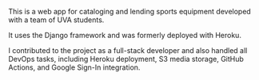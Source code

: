 This is a web app for cataloging and lending sports equipment developed with a team of UVA students.

It uses the Django framework and was formerly deployed with Heroku.

I contributed to the project as a full-stack developer and also handled all DevOps tasks, including Heroku deployment, S3 media storage, GitHub Actions, and Google Sign-In integration.
